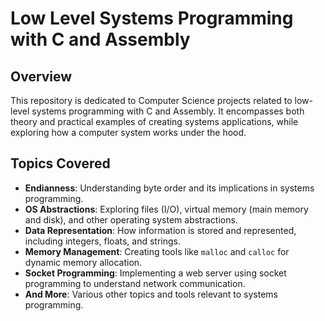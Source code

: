 # Low Level Systems Programming with C and Assembly

## Overview

This repository is dedicated to Computer Science projects related to low-level systems programming with C and Assembly. It encompasses both theory and practical examples of creating systems applications, while exploring how a computer system works under the hood. 

## Topics Covered

- **Endianness**: Understanding byte order and its implications in systems programming.
- **OS Abstractions**: Exploring files (I/O), virtual memory (main memory and disk), and other operating system abstractions.
- **Data Representation**: How information is stored and represented, including integers, floats, and strings.
- **Memory Management**: Creating tools like `malloc` and `calloc` for dynamic memory allocation.
- **Socket Programming**: Implementing a web server using socket programming to understand network communication.
- **And More**: Various other topics and tools relevant to systems programming.

